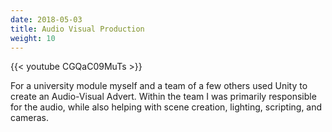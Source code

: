 ```yaml
---
date: 2018-05-03
title: Audio Visual Production
weight: 10
---
```


{{< youtube CGQaC09MuTs >}}

For a university module myself and a team of a few others used Unity to create an Audio-Visual Advert. Within the team I was primarily responsible for the audio, while also helping with scene creation, lighting, scripting, and cameras.

<!--more-->

